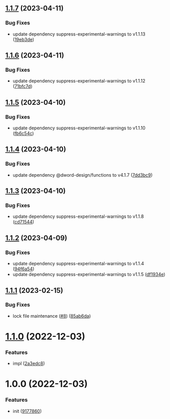 ## [1.1.7](https://github.com/dword-design/suppress-babel-register-esm-warning/compare/v1.1.6...v1.1.7) (2023-04-11)


### Bug Fixes

* update dependency suppress-experimental-warnings to v1.1.13 ([19eb3de](https://github.com/dword-design/suppress-babel-register-esm-warning/commit/19eb3de9ccb7ad0551d6fb60ce1aafb132258225))

## [1.1.6](https://github.com/dword-design/suppress-babel-register-esm-warning/compare/v1.1.5...v1.1.6) (2023-04-11)


### Bug Fixes

* update dependency suppress-experimental-warnings to v1.1.12 ([71bfc7d](https://github.com/dword-design/suppress-babel-register-esm-warning/commit/71bfc7d1ef16936e0294586626c83d3bf6b8037a))

## [1.1.5](https://github.com/dword-design/suppress-babel-register-esm-warning/compare/v1.1.4...v1.1.5) (2023-04-10)


### Bug Fixes

* update dependency suppress-experimental-warnings to v1.1.10 ([fb6c54c](https://github.com/dword-design/suppress-babel-register-esm-warning/commit/fb6c54c5890c6687e85d046ee6558f80e4810326))

## [1.1.4](https://github.com/dword-design/suppress-babel-register-esm-warning/compare/v1.1.3...v1.1.4) (2023-04-10)


### Bug Fixes

* update dependency @dword-design/functions to v4.1.7 ([7dd3bc9](https://github.com/dword-design/suppress-babel-register-esm-warning/commit/7dd3bc9fba08a7fa9c30971b46aa5ae4b786a0e3))

## [1.1.3](https://github.com/dword-design/suppress-babel-register-esm-warning/compare/v1.1.2...v1.1.3) (2023-04-10)


### Bug Fixes

* update dependency suppress-experimental-warnings to v1.1.8 ([cd71544](https://github.com/dword-design/suppress-babel-register-esm-warning/commit/cd715448830cafcbf6e7904713f06ae82ad72da1))

## [1.1.2](https://github.com/dword-design/suppress-babel-register-esm-warning/compare/v1.1.1...v1.1.2) (2023-04-09)


### Bug Fixes

* update dependency suppress-experimental-warnings to v1.1.4 ([94f6a54](https://github.com/dword-design/suppress-babel-register-esm-warning/commit/94f6a54a81305fb145d65c7f7e6366a7b0ed5683))
* update dependency suppress-experimental-warnings to v1.1.5 ([df1934e](https://github.com/dword-design/suppress-babel-register-esm-warning/commit/df1934e60acb70d334a94fbfa86b613a9282f316))

## [1.1.1](https://github.com/dword-design/suppress-babel-register-esm-warning/compare/v1.1.0...v1.1.1) (2023-02-15)


### Bug Fixes

* lock file maintenance ([#8](https://github.com/dword-design/suppress-babel-register-esm-warning/issues/8)) ([85ab6da](https://github.com/dword-design/suppress-babel-register-esm-warning/commit/85ab6da54ec522371fd021d587f20229dbee2179))

# [1.1.0](https://github.com/dword-design/suppress-babel-register-esm-warning/compare/v1.0.0...v1.1.0) (2022-12-03)


### Features

* impl ([2a3edc8](https://github.com/dword-design/suppress-babel-register-esm-warning/commit/2a3edc8dd4bf33bee092547022c390527e2b475a))

# 1.0.0 (2022-12-03)


### Features

* init ([9177860](https://github.com/dword-design/suppress-babel-register-esm-warning/commit/9177860a6efb7c48b4fb9589a6a54539d4a8836f))
